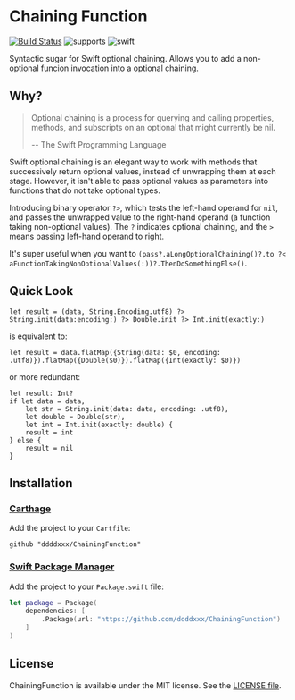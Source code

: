# Chaining Function

[![Build Status](https://travis-ci.org/ddddxxx/ChainingFunction.svg?branch=master)](https://travis-ci.org/ddddxxx/ChainingFunction)
![supports](https://img.shields.io/badge/supports-Carthage%20%7C%20Swift_PM-brightgreen.svg)
![swift](https://img.shields.io/badge/swift-4.0-orange.svg)

Syntactic sugar for Swift optional chaining. Allows you to add a non-optional funcion invocation into a optional chaining.

## Why?

> Optional chaining is a process for querying and calling properties, methods, and subscripts on an optional that might currently be nil.
> 
> -- The Swift Programming Language

Swift optional chaining is an elegant way to work with methods that successively return optional values, instead of unwrapping them at each stage. However, it isn't able to pass optional values as parameters into functions that do not take optional types.

Introducing binary operator `?>`, which tests the left-hand operand for `nil`, and passes the unwrapped value to the right-hand operand (a function taking non-optional values). The `?` indicates optional chaining, and the `>` means passing left-hand operand to right.

It's super useful when you want to `(pass?.aLongOptionalChaining()?.to ?< aFunctionTakingNonOptionalValues(:))?.ThenDoSomethingElse()`.

## Quick Look

```
let result = (data, String.Encoding.utf8) ?> String.init(data:encoding:) ?> Double.init ?> Int.init(exactly:)
```

is equivalent to:

```
let result = data.flatMap({String(data: $0, encoding: .utf8)}).flatMap({Double($0)}).flatMap({Int(exactly: $0)})
```

or more redundant:

```
let result: Int?
if let data = data,
    let str = String.init(data: data, encoding: .utf8),
    let double = Double(str),
    let int = Int.init(exactly: double) {
    result = int
} else {
    result = nil
}
```

## Installation

### [Carthage](https://github.com/Carthage/Carthage)

Add the project to your `Cartfile`:

```
github "ddddxxx/ChainingFunction"
```

### [Swift Package Manager](https://github.com/apple/swift-package-manager)

Add the project to your `Package.swift` file:

```swift
let package = Package(
    dependencies: [
        .Package(url: "https://github.com/ddddxxx/ChainingFunction")
    ]
)
```

## License

ChainingFunction is available under the MIT license. See the [LICENSE file](LICENSE).
